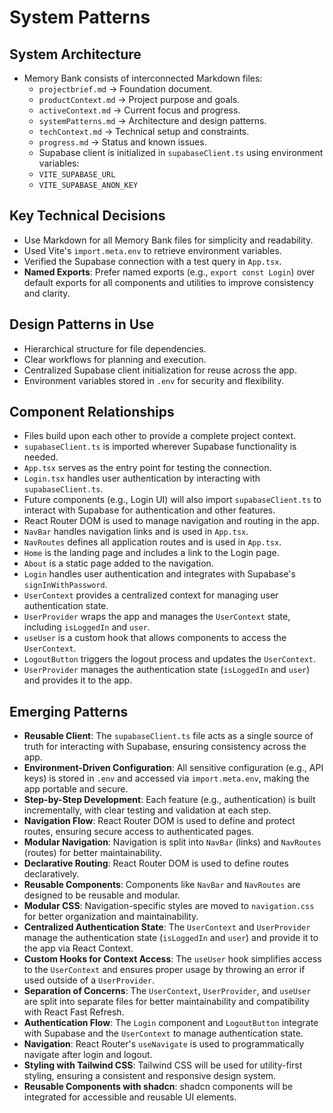 # System Patterns

## System Architecture

- Memory Bank consists of interconnected Markdown files:
  - `projectbrief.md` → Foundation document.
  - `productContext.md` → Project purpose and goals.
  - `activeContext.md` → Current focus and progress.
  - `systemPatterns.md` → Architecture and design patterns.
  - `techContext.md` → Technical setup and constraints.
  - `progress.md` → Status and known issues.
  - Supabase client is initialized in `supabaseClient.ts` using environment variables:
  - `VITE_SUPABASE_URL`
  - `VITE_SUPABASE_ANON_KEY`

## Key Technical Decisions

- Use Markdown for all Memory Bank files for simplicity and readability.
- Used Vite's `import.meta.env` to retrieve environment variables.
- Verified the Supabase connection with a test query in `App.tsx`.
- **Named Exports**: Prefer named exports (e.g., `export const Login`) over default exports for all components and utilities to improve consistency and clarity.

## Design Patterns in Use

- Hierarchical structure for file dependencies.
- Clear workflows for planning and execution.
- Centralized Supabase client initialization for reuse across the app.
- Environment variables stored in `.env` for security and flexibility.

## Component Relationships

- Files build upon each other to provide a complete project context.
- `supabaseClient.ts` is imported wherever Supabase functionality is needed.
- `App.tsx` serves as the entry point for testing the connection.
- `Login.tsx` handles user authentication by interacting with `supabaseClient.ts`.
- Future components (e.g., Login UI) will also import `supabaseClient.ts` to interact with Supabase for authentication and other features.
- React Router DOM is used to manage navigation and routing in the app.
- `NavBar` handles navigation links and is used in `App.tsx`.
- `NavRoutes` defines all application routes and is used in `App.tsx`.
- `Home` is the landing page and includes a link to the Login page.
- `About` is a static page added to the navigation.
- `Login` handles user authentication and integrates with Supabase's `signInWithPassword`.
- `UserContext` provides a centralized context for managing user authentication state.
- `UserProvider` wraps the app and manages the `UserContext` state, including `isLoggedIn` and `user`.
- `useUser` is a custom hook that allows components to access the `UserContext`.
- `LogoutButton` triggers the logout process and updates the `UserContext`.
- `UserProvider` manages the authentication state (`isLoggedIn` and `user`) and provides it to the app.

## Emerging Patterns

- **Reusable Client**: The `supabaseClient.ts` file acts as a single source of truth for interacting with Supabase, ensuring consistency across the app.
- **Environment-Driven Configuration**: All sensitive configuration (e.g., API keys) is stored in `.env` and accessed via `import.meta.env`, making the app portable and secure.
- **Step-by-Step Development**: Each feature (e.g., authentication) is built incrementally, with clear testing and validation at each step.
- **Navigation Flow**: React Router DOM is used to define and protect routes, ensuring secure access to authenticated pages.
- **Modular Navigation**: Navigation is split into `NavBar` (links) and `NavRoutes` (routes) for better maintainability.
- **Declarative Routing**: React Router DOM is used to define routes declaratively.
- **Reusable Components**: Components like `NavBar` and `NavRoutes` are designed to be reusable and modular.
- **Modular CSS**: Navigation-specific styles are moved to `navigation.css` for better organization and maintainability.
- **Centralized Authentication State**: The `UserContext` and `UserProvider` manage the authentication state (`isLoggedIn` and `user`) and provide it to the app via React Context.
- **Custom Hooks for Context Access**: The `useUser` hook simplifies access to the `UserContext` and ensures proper usage by throwing an error if used outside of a `UserProvider`.
- **Separation of Concerns**: The `UserContext`, `UserProvider`, and `useUser` are split into separate files for better maintainability and compatibility with React Fast Refresh.
- **Authentication Flow**: The `Login` component and `LogoutButton` integrate with Supabase and the `UserContext` to manage authentication state.
- **Navigation**: React Router's `useNavigate` is used to programmatically navigate after login and logout.
- **Styling with Tailwind CSS**: Tailwind CSS will be used for utility-first styling, ensuring a consistent and responsive design system.
- **Reusable Components with shadcn**: shadcn components will be integrated for accessible and reusable UI elements.
